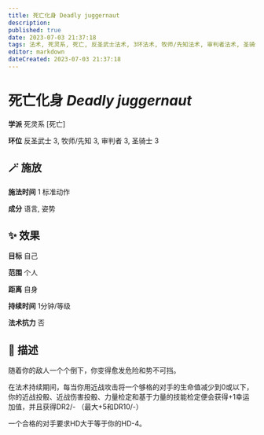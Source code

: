 ```yaml
---
title: 死亡化身 Deadly juggernaut
description: 
published: true
date: 2023-07-03 21:37:18
tags: 法术, 死灵系, 死亡, 反圣武士法术, 3环法术, 牧师/先知法术, 审判者法术, 圣骑士法术
editor: markdown
dateCreated: 2023-07-03 21:37:18
---
```


# **死亡化身** *Deadly juggernaut*

**学派** 死灵系 \[死亡\] 

**环位** 反圣武士 3, 牧师/先知 3, 审判者 3, 圣骑士 3

## 🪄 施放

**施法时间** 1 标准动作

**成分** 语言, 姿势

## ✨ 效果 

**目标** 自己 

**范围** 个人

**距离** 自身  

**持续时间** 1分钟/等级 

**法术抗力** 否

## 📖 描述

随着你的敌人一个个倒下，你变得愈发危险和势不可挡。

在法术持续期间，每当你用近战攻击将一个够格的对手的生命值减少到0或以下，你的近战投骰、近战伤害投骰、力量检定和基于力量的技能检定便会获得+1幸运加值，并且获得DR2/- （最大+5和DR10/-）

一个合格的对手要求HD大于等于你的HD-4。
    